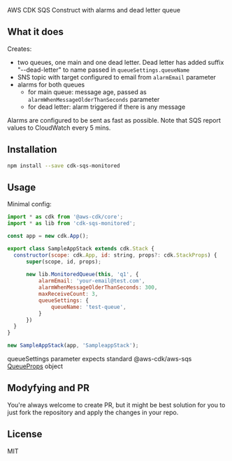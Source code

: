 AWS CDK SQS Construct with alarms and dead letter queue

What it does
------------
Creates:
- two queues, one main and one dead letter. Dead letter has added suffix "--dead-letter" to name passed in `queueSettings.queueName`
- SNS topic with target configured to email from `alarmEmail` parameter
- alarms for both queues
  - for main queue: message age, passed as `alarmWhenMessageOlderThanSeconds` parameter
  - for dead letter: alarm triggered if there is any message
    
Alarms are configured to be sent as fast as possible. Note that SQS report values to CloudWatch every 5 mins.

Installation
------------
```bash
npm install --save cdk-sqs-monitored
```

Usage
-----

Minimal config:

```js
import * as cdk from '@aws-cdk/core';
import * as lib from 'cdk-sqs-monitored';

const app = new cdk.App();

export class SampleAppStack extends cdk.Stack {
  constructor(scope: cdk.App, id: string, props?: cdk.StackProps) {
      super(scope, id, props);
      
      new lib.MonitoredQueue(this, 'q1', {
          alarmEmail: 'your-email@test.com',
          alarmWhenMessageOlderThanSeconds: 300,
          maxReceiveCount: 3,
          queueSettings: {
              queueName: 'test-queue',
          }
      })
  }
}

new SampleAppStack(app, 'SampleappStack');
```

queueSettings parameter expects standard @aws-cdk/aws-sqs [QueueProps](https://docs.aws.amazon.com/cdk/api/latest/docs/@aws-cdk_aws-sqs.QueueProps.html) object

Modyfying and PR
----------------
You're always welcome to create PR, but it might be best solution for you to just fork the repository and apply
the changes in your repo. 

License 
-------
MIT